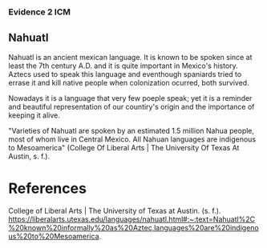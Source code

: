 ### Evidence 2 ICM
## Nahuatl 

Nahuatl is an ancient mexican language. It is known to be spoken since at least the 7th century A.D. and it is quite important in Mexico's history. Aztecs used to speak this language and eventhough spaniards tried to errase it and kill native people when colonization ocurred, both survived.

Nowadays it is a language that very few poeple speak; yet it is a reminder and beautiful representation of our countiry's origin and the importance of keeping it alive.

"Varieties of Nahuatl are spoken by an estimated 1.5 million Nahua people, most of whom live in Central Mexico. All Nahuan languages are indigenous to Mesoamerica" (College Of Liberal Arts | The University Of Texas At Austin, s. f.).



# References
College of Liberal Arts | The University of Texas at Austin. (s. f.). https://liberalarts.utexas.edu/languages/nahuatl.html#:~:text=Nahuatl%2C%20known%20informally%20as%20Aztec,languages%20are%20indigenous%20to%20Mesoamerica. 